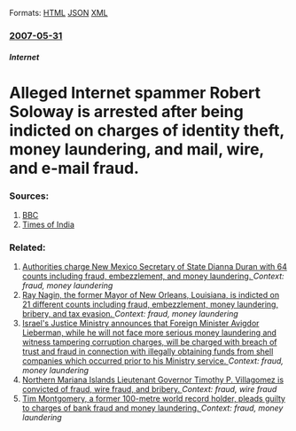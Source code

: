 
Formats: [HTML](/news/2007/05/31/alleged-internet-spammer-robert-soloway-is-arrested-after-being-indicted-on-charges-of-identity-theft-money-laundering-and-mail-wire-an.html)  [JSON](/news/2007/05/31/alleged-internet-spammer-robert-soloway-is-arrested-after-being-indicted-on-charges-of-identity-theft-money-laundering-and-mail-wire-an.json)  [XML](/news/2007/05/31/alleged-internet-spammer-robert-soloway-is-arrested-after-being-indicted-on-charges-of-identity-theft-money-laundering-and-mail-wire-an.xml)  

### [2007-05-31](/news/2007/05/31/index.md)

##### Internet
#  Alleged Internet spammer Robert Soloway is arrested after being indicted on charges of identity theft, money laundering, and mail, wire, and e-mail fraud. 




### Sources:

1. [BBC](http://news.bbc.co.uk/1/hi/technology/6707333.stm)
2. [Times of India](http://timesofindia.indiatimes.com/World/The_United_States/US_Internet_Spam_King__Robert_Soloway_arrested/articleshow/2087913.cms)

### Related:

1. [Authorities charge New Mexico Secretary of State Dianna Duran with 64 counts including fraud, embezzlement, and money laundering. ](/news/2015/08/28/authorities-charge-new-mexico-secretary-of-state-dianna-duran-with-64-counts-including-fraud-embezzlement-and-money-laundering.md) _Context: fraud, money laundering_
2. [Ray Nagin, the former Mayor of New Orleans, Louisiana, is indicted on 21 different counts including fraud, embezzlement, money laundering, bribery, and tax evasion. ](/news/2013/01/18/ray-nagin-the-former-mayor-of-new-orleans-louisiana-is-indicted-on-21-different-counts-including-fraud-embezzlement-money-laundering-b.md) _Context: fraud, money laundering_
3. [Israel's Justice Ministry announces that Foreign Minister Avigdor Lieberman, while he will not face more serious money laundering and witness tampering corruption charges, will be charged with breach of trust and fraud in connection with illegally obtaining funds from shell companies which occurred prior to his Ministry service. ](/news/2012/12/13/israel-s-justice-ministry-announces-that-foreign-minister-avigdor-lieberman-while-he-will-not-face-more-serious-money-laundering-and-witnes.md) _Context: fraud, money laundering_
4. [ Northern Mariana Islands Lieutenant Governor Timothy P. Villagomez is convicted of fraud, wire fraud, and bribery. ](/news/2009/04/24/northern-mariana-islands-lieutenant-governor-timothy-p-villagomez-is-convicted-of-fraud-wire-fraud-and-bribery.md) _Context: fraud, wire fraud_
5. [ Tim Montgomery, a former 100-metre world record holder, pleads guilty to charges of bank fraud and money laundering. ](/news/2007/04/9/tim-montgomery-a-former-100-metre-world-record-holder-pleads-guilty-to-charges-of-bank-fraud-and-money-laundering.md) _Context: fraud, money laundering_
